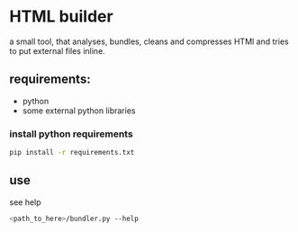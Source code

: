 # HTML builder

a small tool, that analyses, bundles, cleans and compresses HTMl and tries to put external files inline.




## requirements:

* python
* some external python libraries 



### install python requirements
```sh
pip install -r requirements.txt
```




## use

see help 
```sh
<path_to_here>/bundler.py --help
```





